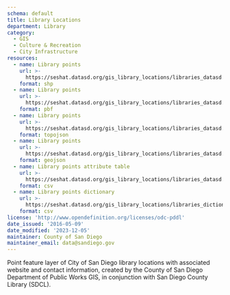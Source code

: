 ```yaml
---
schema: default
title: Library Locations
department: Library
category:
  - GIS
  - Culture & Recreation
  - City Infrastructure
resources:
  - name: Library points
    url: >-
      https://seshat.datasd.org/gis_library_locations/libraries_datasd.zip
    format: shp
  - name: Library points
    url: >-
      https://seshat.datasd.org/gis_library_locations/libraries_datasd.pbf
    format: pbf
  - name: Library points
    url: >-
      https://seshat.datasd.org/gis_library_locations/libraries_datasd.topo.json
    format: topojson
  - name: Library points
    url: >-
      https://seshat.datasd.org/gis_library_locations/libraries_datasd.geojson
    format: geojson
  - name: Library points attribute table
    url: >-
      https://seshat.datasd.org/gis_library_locations/libraries_datasd.csv
    format: csv
  - name: Library points dictionary
    url: >-
      https://seshat.datasd.org/gis_library_locations/libraries_dictionary_datasd.csv
    format: csv
license: 'http://www.opendefinition.org/licenses/odc-pddl'
date_issued: '2016-05-09'
date_modified: '2023-12-05'
maintainer: County of San Diego
maintainer_email: data@sandiego.gov
---
```

Point feature layer of City of San Diego library locations with associated website and contact information, created by the County of San Diego Department of Public Works GIS, in conjunction with San Diego County Library (SDCL).
